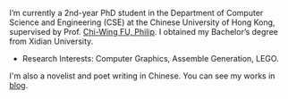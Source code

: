 I’m currently a 2nd-year PhD student in the Department of Computer Science and Engineering (CSE) at the Chinese University of Hong Kong, supervised by Prof. [Chi-Wing FU, Philip](https://www.cse.cuhk.edu.hk/~cwfu/).
I obtained my Bachelor’s degree from Xidian University.

- Research Interests: Computer Graphics, Assemble Generation, LEGO.

I'm also a novelist and poet writing in Chinese. You can see my works in [blog](https://occulte.github.io/blog/).